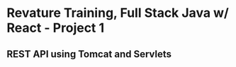 # Revature Training, Full Stack Java w/ React - Project 1

## REST API using Tomcat and Servlets




